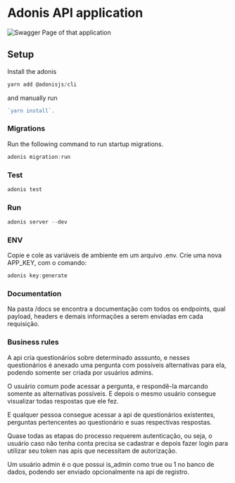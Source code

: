 # Adonis API application

<img
    src="https://i.ibb.co/dtShRdW/Captura-de-tela-2020-11-28-102053.gif"
    alt="Swagger Page of that application"
    title="Swagger Page of that application" />

## Setup

Install the adonis

```js
yarn add @adonisjs/cli
```

and manually run
```js
`yarn install`.
```

### Migrations

Run the following command to run startup migrations.

```js
adonis migration:run
```

### Test

```js
adonis test
```

### Run 

```js
adonis server --dev
```

### ENV

Copie e cole as variáveis de ambiente em um arquivo .env.
Crie uma nova APP_KEY, com o comando:

```js
adonis key:generate
```

### Documentation 

Na pasta /docs se encontra a documentação com todos os endpoints, qual payload, headers e demais informações a serem enviadas em cada requisição.


### Business rules

A api cria questionários sobre determinado asssunto, e nesses questionários é anexado uma pergunta
com possíveis alternativas para ela, podendo somente ser criada por usuários admins.

O usuário comum pode acessar a pergunta, e respondê-la marcando somente as alternativas possíveis.
E depois o mesmo usuário consegue visualizar todas respostas que ele fez.

E qualquer pessoa consegue acessar a api de questionários existentes, perguntas pertencentes ao questionário e suas respectivas respostas.

Quase todas as etapas do processo requerem autenticação, ou seja, o usuário caso não tenha conta precisa se cadastrar e depois fazer login para utilizar seu token nas apis que necessitam de autorização.

Um usuário admin é o que possui is_admin como true ou 1 no banco de dados, podendo ser enviado opcionalmente na api de registro.
